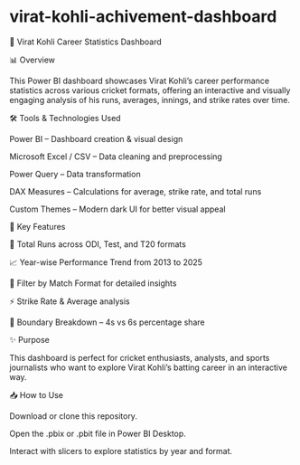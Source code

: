 # virat-kohli-achivement-dashboard
🏏 Virat Kohli Career Statistics Dashboard






📊 Overview

This Power BI dashboard showcases Virat Kohli’s career performance statistics across various cricket formats, offering an interactive and visually engaging analysis of his runs, averages, innings, and strike rates over time.

🛠 Tools & Technologies Used

Power BI – Dashboard creation & visual design

Microsoft Excel / CSV – Data cleaning and preprocessing

Power Query – Data transformation

DAX Measures – Calculations for average, strike rate, and total runs

Custom Themes – Modern dark UI for better visual appeal

📂 Key Features

🏏 Total Runs across ODI, Test, and T20 formats

📈 Year-wise Performance Trend from 2013 to 2025

📅 Filter by Match Format for detailed insights

⚡ Strike Rate & Average analysis

🎯 Boundary Breakdown – 4s vs 6s percentage share

✨ Purpose

This dashboard is perfect for cricket enthusiasts, analysts, and sports journalists who want to explore Virat Kohli’s batting career in an interactive way.

📥 How to Use

Download or clone this repository.

Open the .pbix or .pbit file in Power BI Desktop.

Interact with slicers to explore statistics by year and format.
